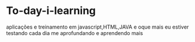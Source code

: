 # To-day-i-learning
aplicações e treinamento em javascript,HTML,JAVA e oque mais eu estiver testando
cada dia me aprofundando e aprendendo mais 
